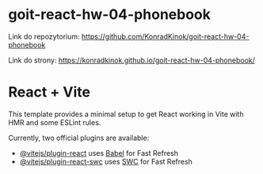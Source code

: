 # goit-react-hw-04-phonebook

Link do repozytorium:
https://github.com/KonradKinok/goit-react-hw-04-phonebook

Link do strony:
https://konradkinok.github.io/goit-react-hw-04-phonebook/

# React + Vite

This template provides a minimal setup to get React working in Vite with HMR and some ESLint rules.

Currently, two official plugins are available:

- [@vitejs/plugin-react](https://github.com/vitejs/vite-plugin-react/blob/main/packages/plugin-react/README.md) uses [Babel](https://babeljs.io/) for Fast Refresh
- [@vitejs/plugin-react-swc](https://github.com/vitejs/vite-plugin-react-swc) uses [SWC](https://swc.rs/) for Fast Refresh
